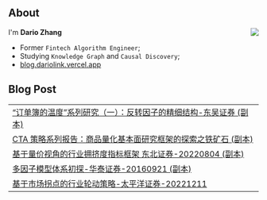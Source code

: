 ## About

<img align="right" src="https://github-readme-stats.vercel.app/api?username=dario-github&show_icons=true&icon_color=green&text_color=blue&bg_color=00000000&hide_title=true&hide_border=true" />

I'm **Dario Zhang**

- Former `Fintech Algorithm Engineer`;
- Studying `Knowledge Graph` and `Causal Discovery`;
- [blog.dariolink.vercel.app](https://blog.dariolink.vercel.app/)

<!--START_SECTION:waka-->
<!--END_SECTION:waka-->

## Blog Post

<!-- BLOG-POST-LIST:START -->
||
|----|
|[“订单簿的温度”系列研究（一）：反转因子的精细结构-东吴证券 &lpar;副本&rpar;](https://bigquant.com/wiki/doc/dingdan-wendu-xilie-yi-yinzi-zhengquan-fuben-wA2Xh0NuAT)|
|[CTA 策略系列报告：商品量化基本面研究框架的探索之铁矿石 &lpar;副本&rpar;](https://bigquant.com/wiki/doc/celve-xilie-bao-shangpin-jibenmian-kuangjia-tiekuangshi-fuben-n3kPEe95iL)|
|[基于量价视角的行业拥挤度指标框架 东北证券-20220804 &lpar;副本&rpar;](https://bigquant.com/wiki/doc/liang-shijiao-hangye-zhibiao-kuangjia-zhengquan-fuben-OB0e8IJ0Al)|
|[多因子模型体系初探-华泰证券-20160921 &lpar;副本&rpar;](https://bigquant.com/wiki/doc/yinzi-moxing-tixi-zhengquan-fuben-SejV3FmH9L)|
|[基于市场拐点的行业轮动策略-太平洋证券-20221211](https://bigquant.com/wiki/doc/shichang-guaidian-hangye-celve-zhengquan-20221211-DUh9eVqHwp)|
<!-- BLOG-POST-LIST:END -->
